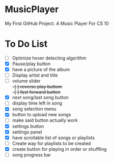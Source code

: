 # MusicPlayer
My First GitHub Project. A Music Player For CS 10

# To Do List
-[ ] Optimize hover detecting algorithm<br>
-[X] Pause/play button<br>
-[X] have a picture of the album<br>
-[ ] Display artist and title<br>
-[ ] volume slider <br>
<del>-[ ] reverse play buttom <br></del>
<del>-[ ] fast forward button <br></del>
-[X] next song/last song button <br>
-[ ] display time left in song <br>
-[X] song selection menu <br>
-[X] button to upload new songs <br>
-[ ] make said button actually work<br>
-[X] settings button <br>
-[X] settings panel <br>
-[X] have scrollable list of songs or playlists <br>
-[ ] Create way for playlists to be created <br>
-[X] create button for playing in order or shuffling <br>
-[ ] song progress bar <br>
